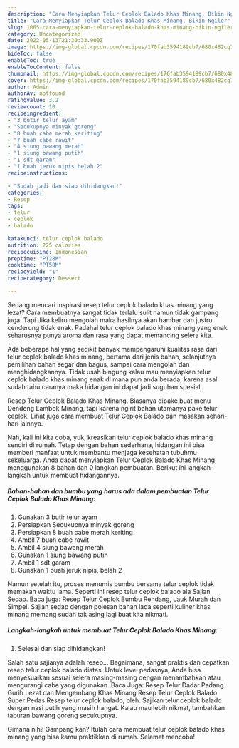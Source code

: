 ```yaml
---
description: "Cara Menyiapkan Telur Ceplok Balado Khas Minang, Bikin Ngiler"
title: "Cara Menyiapkan Telur Ceplok Balado Khas Minang, Bikin Ngiler"
slug: 1065-cara-menyiapkan-telur-ceplok-balado-khas-minang-bikin-ngiler
category: Uncategorized
date: 2022-05-13T21:30:33.900Z
image: https://img-global.cpcdn.com/recipes/170fab3594189cb7/680x482cq70/telur-ceplok-balado-khas-minang-foto-resep-utama.jpg
hideToc: false
enableToc: true
enableTocContent: false
thumbnail: https://img-global.cpcdn.com/recipes/170fab3594189cb7/680x482cq70/telur-ceplok-balado-khas-minang-foto-resep-utama.jpg
cover: https://img-global.cpcdn.com/recipes/170fab3594189cb7/680x482cq70/telur-ceplok-balado-khas-minang-foto-resep-utama.jpg
author: Admin
authorAv: notfound
ratingvalue: 3.2
reviewcount: 10
recipeingredient:
- "3 butir telur ayam"
- "Secukupnya minyak goreng"
- "8 buah cabe merah keriting"
- "7 buah cabe rawit"
- "4 siung bawang merah"
- "1 siung bawang putih"
- "1 sdt garam"
- "1 buah jeruk nipis belah 2"
recipeinstructions:

- "Sudah jadi dan siap dihidangkan!"
categories:
- Resep
tags:
- telur
- ceplok
- balado

katakunci: telur ceplok balado 
nutrition: 225 calories
recipecuisine: Indonesian
preptime: "PT28M"
cooktime: "PT58M"
recipeyield: "1"
recipecategory: Dessert

---
```



Sedang mencari inspirasi resep telur ceplok balado khas minang yang lezat? Cara membuatnya sangat tidak terlalu sulit namun tidak gampang juga. Tapi Jika keliru mengolah maka hasilnya akan hambar dan justru cenderung tidak enak. Padahal telur ceplok balado khas minang yang enak seharusnya punya aroma dan rasa yang dapat memancing selera kita.


Ada beberapa hal yang sedikit banyak mempengaruhi kualitas rasa dari telur ceplok balado khas minang, pertama dari jenis bahan, selanjutnya pemilihan bahan segar dan bagus, sampai cara mengolah dan menghidangkannya. Tidak usah bingung kalau mau menyiapkan telur ceplok balado khas minang enak di mana pun anda berada, karena asal sudah tahu caranya maka hidangan ini dapat jadi suguhan spesial.

Resep Telur Ceplok Balado Khas Minang. Biasanya dipake buat menu Dendeng Lambok Minang, tapi karena ngirit bahan utamanya pake telur ceplok. Lihat juga cara membuat Telur Ceplok Balado dan masakan sehari-hari lainnya.


Nah, kali ini kita coba, yuk, kreasikan telur ceplok balado khas minang sendiri di rumah. Tetap dengan bahan sederhana, hidangan ini bisa memberi manfaat untuk membantu menjaga kesehatan tubuhmu sekeluarga. Anda dapat menyiapkan Telur Ceplok Balado Khas Minang menggunakan 8 bahan dan 0 langkah pembuatan. Berikut ini langkah-langkah untuk membuat hidangannya.

<!--inarticleads1-->

##### Bahan-bahan dan bumbu yang harus ada dalam pembuatan Telur Ceplok Balado Khas Minang:

1. Gunakan 3 butir telur ayam
1. Persiapkan Secukupnya minyak goreng
1. Persiapkan 8 buah cabe merah keriting
1. Ambil 7 buah cabe rawit
1. Ambil 4 siung bawang merah
1. Gunakan 1 siung bawang putih
1. Ambil 1 sdt garam
1. Gunakan 1 buah jeruk nipis, belah 2


Namun setelah itu, proses menumis bumbu bersama telur ceplok tidak memakan waktu lama. Seperti ini resep telur ceplok balado ala Sajian Sedap. Baca juga: Resep Telur Ceplok Bumbu Rendang, Lauk Murah dan Simpel. Sajian sedap dengan polesan bahan lada seperti kuliner khas minang memang sudah tak asing lagi buat kita nikmati. 

<!--inarticleads2-->

##### Langkah-langkah untuk membuat Telur Ceplok Balado Khas Minang:


1. Selesai dan siap dihidangkan!

Salah satu sajianya adalah resep… Bagaimana, sangat praktis dan cepatkan resep telur ceplok balado diatas. Untuk level pedasnya, Anda bisa menyesuaikan sesuai selera masing-masing dengan menambahkan atau mengurangi cabe yang digunakan. Baca Juga: Resep Telur Dadar Padang Gurih Lezat dan Mengembang Khas Minang Resep Telur Ceplok Balado Super Pedas Resep telur ceplok balado, oleh. Sajikan telur ceplok balado dengan nasi putih yang masih hangat. Kalau mau lebih nikmat, tambahkan taburan bawang goreng secukupnya. 

Gimana nih? Gampang kan? Itulah cara membuat telur ceplok balado khas minang yang bisa kamu praktikkan di rumah. Selamat mencoba!
